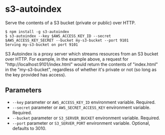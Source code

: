 # s3-autoindex

Serve the contents of a S3 bucket (private or public) over HTTP.

```shell
$ npm install -g s3-autoindex
$ s3-autoindex --key $AWS_ACCESS_KEY_ID --secret $AWS_ACCESS_KEY_SECRET --bucket my-s3-bucket --port 9101
Serving my-s3-bucket on port 9101
```

S3 Autoindex is a proxy server which streams resources from an S3 bucket over HTTP. 
For example, in the example above, a request for "http://localhost:9101/index.html" 
would return the contents of "index.html" in the "my-s3-bucket", regardless of 
whether it's private or not (so long as the key provided has access).

## Parameters

* `--key` parameter or `AWS_ACCESS_KEY_ID` environment variable. Required.
* `--secret` parameter or `AWS_SECRET_ACCESS_KEY` environment variable. Required.
* `--bucket` parameter or `S3_SERVER_BUCKET` environment variable. Required.
* `--port` parameter or `S3_SERVER_PORT` environment variable. Optional, defaults to 3010.

